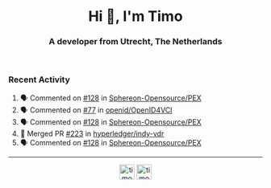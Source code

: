 <h1 align="center">Hi 👋, I'm Timo</h1>
<h3 align="center">A developer from Utrecht, The Netherlands</h3>
<br/>
<!-- https://github.com/rahuldkjain/github-profile-readme-generator --!>

<!--  <p align="left"><img src="https://github-readme-stats.vercel.app/api?username=timoglastra&show_icons=true&count_private=true&" alt="timoglastra" /></p> --!>

<!--
Github language stats
<p align="left"><img src="https://github-readme-stats.vercel.app/api/top-langs/?username=timoglastra&layout=compact" alt="timoglastra" /><p>
-->

<!-- Codestats language stats -->
<!-- <p align="left"><img src="https://codestats-readme.vercel.app/api/top-langs/?username=timoglastra&layout=compact&language_count=12" alt="timoglastra" /><p>    --!>
  
<h3>Recent Activity</h3>

<!--START_SECTION:activity-->
1. 🗣 Commented on [#128](https://github.com/Sphereon-Opensource/PEX/pull/128#issuecomment-1741491262) in [Sphereon-Opensource/PEX](https://github.com/Sphereon-Opensource/PEX)
2. 🗣 Commented on [#77](https://github.com/openid/OpenID4VCI/issues/77#issuecomment-1741463676) in [openid/OpenID4VCI](https://github.com/openid/OpenID4VCI)
3. 🗣 Commented on [#128](https://github.com/Sphereon-Opensource/PEX/pull/128#issuecomment-1741394293) in [Sphereon-Opensource/PEX](https://github.com/Sphereon-Opensource/PEX)
4. 🎉 Merged PR [#223](https://github.com/hyperledger/indy-vdr/pull/223) in [hyperledger/indy-vdr](https://github.com/hyperledger/indy-vdr)
5. 🗣 Commented on [#128](https://github.com/Sphereon-Opensource/PEX/pull/128#issuecomment-1740805645) in [Sphereon-Opensource/PEX](https://github.com/Sphereon-Opensource/PEX)
<!--END_SECTION:activity-->

---

<p align="center">
<a href="https://twitter.com/timoglastra" target="blank"><img align="center" src="https://cdn.jsdelivr.net/npm/simple-icons@3.0.1/icons/twitter.svg" alt="timoglastra" height="30" width="30" /></a>
<a href="https://linkedin.com/in/timoglastra" target="blank"><img align="center" src="https://cdn.jsdelivr.net/npm/simple-icons@3.0.1/icons/linkedin.svg" alt="timoglastra" height="30" width="30" /></a>
</p>



